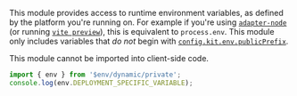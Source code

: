 This module provides access to runtime environment variables, as defined by the platform you're running on. For example if you're using [`adapter-node`](https://github.com/sveltejs/kit/tree/master/packages/adapter-node) (or running [`vite preview`](https://kit.svelte.dev/docs/cli)), this is equivalent to `process.env`. This module only includes variables that _do not_ begin with [`config.kit.env.publicPrefix`](https://kit.svelte.dev/docs/configuration#kit-env-publicprefix).

This module cannot be imported into client-side code.

```ts
import { env } from '$env/dynamic/private';
console.log(env.DEPLOYMENT_SPECIFIC_VARIABLE);
```
